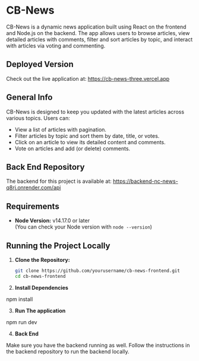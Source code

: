 # CB-News

CB-News is a dynamic news application built using React on the frontend and Node.js on the backend. The app allows users to browse articles, view detailed articles with comments, filter and sort articles by topic, and interact with articles via voting and commenting.

## Deployed Version

Check out the live application at: https://cb-news-three.vercel.app

## General Info

CB-News is designed to keep you updated with the latest articles across various topics. Users can:

- View a list of articles with pagination.
- Filter articles by topic and sort them by date, title, or votes.
- Click on an article to view its detailed content and comments.
- Vote on articles and add (or delete) comments.

## Back End Repository

The backend for this project is available at: https://backend-nc-news-q8rj.onrender.com/api

## Requirements

- **Node Version:** v14.17.0 or later  
  (You can check your Node version with `node --version`)

## Running the Project Locally

1. **Clone the Repository:**

   ```bash
   git clone https://github.com/yourusername/cb-news-frontend.git
   cd cb-news-frontend
   ```

2. **Install Dependencies**

npm install

3. **Run The application**

npm run dev

4. **Back End**

Make sure you have the backend running as well. Follow the instructions in the backend repository to run the backend locally.
